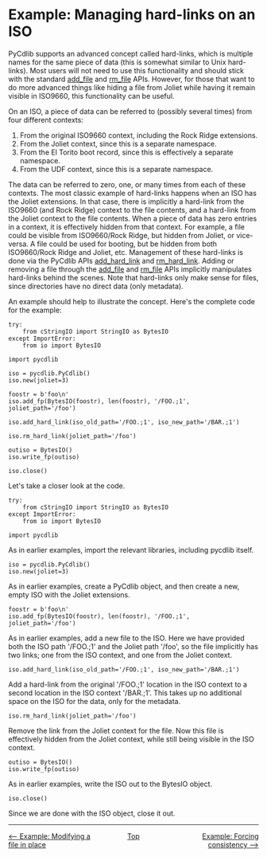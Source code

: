 # Example: Managing hard-links on an ISO

PyCdlib supports an advanced concept called hard-links, which is multiple names for the same piece of data (this is somewhat similar to Unix hard-links).  Most users will not need to use this functionality and should stick with the standard [add_file](pycdlib-api.html#PyCdlib-add_file) and [rm_file](pycdlib-api.html#PyCdlib-rm_file) APIs.  However, for those that want to do more advanced things like hiding a file from Joliet while having it remain visible in ISO9660, this functionality can be useful.

On an ISO, a piece of data can be referred to (possibly several times) from four different contexts:

1.  From the original ISO9660 context, including the Rock Ridge extensions.
1.  From the Joliet context, since this is a separate namespace.
1.  From the El Torito boot record, since this is effectively a separate namespace.
1.  From the UDF context, since this is a separate namespace.

The data can be referred to zero, one, or many times from each of these contexts.  The most classic example of hard-links happens when an ISO has the Joliet extensions.  In that case, there is implicitly a hard-link from the ISO9660 (and Rock Ridge) context to the file contents, and a hard-link from the Joliet context to the file contents.  When a piece of data has zero entries in a context, it is effectively hidden from that context.  For example, a file could be visible from ISO9660/Rock Ridge, but hidden from Joliet, or vice-versa.  A file could be used for booting, but be hidden from both ISO9660/Rock Ridge and Joliet, etc.  Management of these hard-links is done via the PyCdlib APIs [add_hard_link](pycdlib-api.html#PyCdlib-add_hard_link) and [rm_hard_link](pycdlib-api.html#PyCdlib-rm_hard_link).  Adding or removing a file through the [add_file](pycdlib-api.html#PyCdlib-add_file) and [rm_file](pycdlib-api.html#PyCdlib-rm_file) APIs implicitly manipulates hard-links behind the scenes.  Note that hard-links only make sense for files, since directories have no direct data (only metadata).

An example should help to illustrate the concept.  Here's the complete code for the example:

```
try:
    from cStringIO import StringIO as BytesIO
except ImportError:
    from io import BytesIO

import pycdlib

iso = pycdlib.PyCdlib()
iso.new(joliet=3)

foostr = b'foo\n'
iso.add_fp(BytesIO(foostr), len(foostr), '/FOO.;1', joliet_path='/foo')

iso.add_hard_link(iso_old_path='/FOO.;1', iso_new_path='/BAR.;1')

iso.rm_hard_link(joliet_path='/foo')

outiso = BytesIO()
iso.write_fp(outiso)

iso.close()
```

Let's take a closer look at the code.

```
try:
    from cStringIO import StringIO as BytesIO
except ImportError:
    from io import BytesIO

import pycdlib
```

As in earlier examples, import the relevant libraries, including pycdlib itself.

```
iso = pycdlib.PyCdlib()
iso.new(joliet=3)
```

As in earlier examples, create a PyCdlib object, and then create a new, empty ISO with the Joliet extensions.

```
foostr = b'foo\n'
iso.add_fp(BytesIO(foostr), len(foostr), '/FOO.;1', joliet_path='/foo')
```

As in earlier examples, add a new file to the ISO.  Here we have provided both the ISO path '/FOO.;1' and the Joliet path '/foo', so the file implicitly has two links; one from the ISO context, and one from the Joliet context.

```
iso.add_hard_link(iso_old_path='/FOO.;1', iso_new_path='/BAR.;1')
```

Add a hard-link from the original '/FOO.;1' location in the ISO context to a second location in the ISO context '/BAR.;1'.  This takes up no additional space on the ISO for the data, only for the metadata.

```
iso.rm_hard_link(joliet_path='/foo')
```

Remove the link from the Joliet context for the file.  Now this file is effectively hidden from the Joliet context, while still being visible in the ISO context.

```
outiso = BytesIO()
iso.write_fp(outiso)
```

As in earlier examples, write the ISO out to the BytesIO object.

```
iso.close()
```

Since we are done with the ISO object, close it out.

---

<div style="width: 100%; display: table;">
  <div style="display: table-row;">
    <div style="width: 33%; display: table-cell; text-align: left;">
      <a href="example-modifying-file-in-place.html"><-- Example: Modifying a file in place</a>
    </div>
    <div style="width: 33%; display: table-cell; text-align: center;">
      <a href="https://clalancette.github.io/gh-page-tester/">Top</a>
    </div>
    <div style="width: 33%; display: table-cell; text-align: right;">
      <a href="example-forcing-consistency.html">Example: Forcing consistency --></a>
    </div>
</div>
